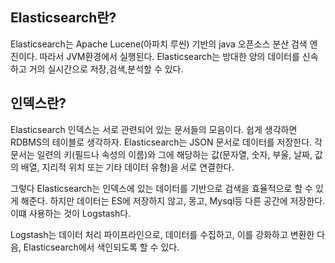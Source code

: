 ## Elasticsearch란?
Elasticsearch는 Apache Lucene(아파치 루씬) 기반의 java 오픈소스 분산 검색 엔진이다.
따라서 JVM환경에서 실행된다. 
Elasticsearch는 방대한 양의 데이터를 신속하고 거의 실시간으로 저장,검색,분석할 수 있다.

## 인덱스란?

Elasticsearch 인덱스는 서로 관련되어 있는 문서들의 모음이다. 쉽게 생각하면 RDBMS의 테이블로 생각하자.
Elasticsearch는 JSON 문서로 데이터를 저장한다. 각 문서는 일련의 키(필드나 속성의 이름)와 그에 해당하는 값(문자열, 숫자, 부울, 날짜, 값의 배열, 지리적 위치 또는 기타 데이터 유형)을 서로 연결한다.

그렇다 Elasticsearch는 인덱스에 있는 데이터를 기반으로 검색을 효율적으로 할 수 있게 해준다.
하지만 데이터는 ES에 저장하지 않고, 몽고, Mysql등 다른 공간에 저장한다. 이떄 사용하는 것이 Logstash다. 

Logstash는 데이터 처리 파이프라인으로, 데이터를 수집하고, 이를 강화하고 변환한 다음, Elasticsearch에서 색인되도록 할 수 있다.
